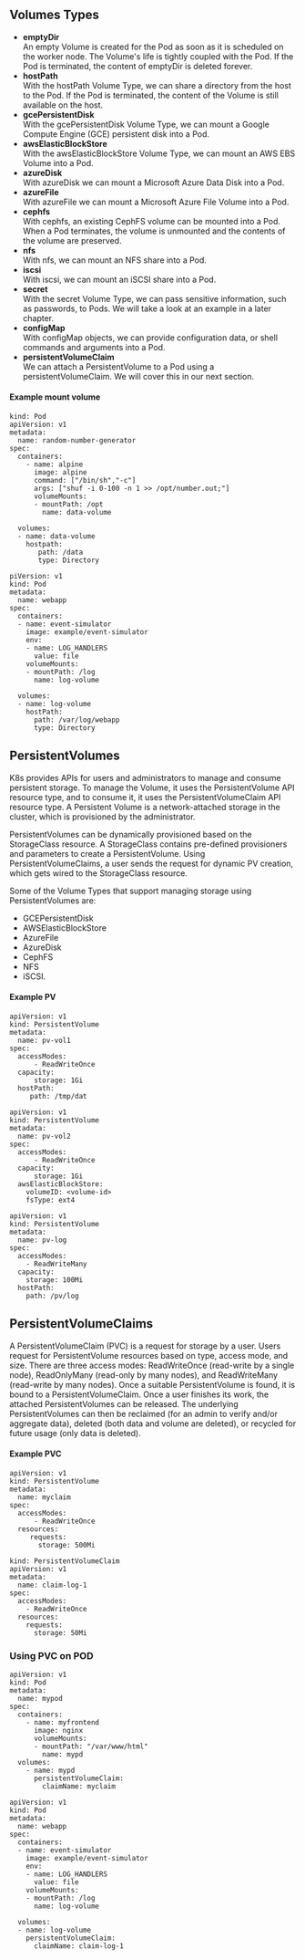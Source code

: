 ## Volumes Types
- **emptyDir**  
    An empty Volume is created for the Pod as soon as it is scheduled on the worker node. The Volume's life is tightly coupled with the Pod. If the Pod is terminated, the content of emptyDir is deleted forever.  
- **hostPath**  
    With the hostPath Volume Type, we can share a directory from the host to the Pod. If the Pod is terminated, the content of the Volume is still available on the host.
- **gcePersistentDisk**  
    With the gcePersistentDisk Volume Type, we can mount a Google Compute Engine (GCE) persistent disk into a Pod.
- **awsElasticBlockStore**  
    With the awsElasticBlockStore Volume Type, we can mount an AWS EBS Volume into a Pod. 
- **azureDisk**  
    With azureDisk we can mount a Microsoft Azure Data Disk into a Pod.
- **azureFile**  
    With azureFile we can mount a Microsoft Azure File Volume into a Pod.
- **cephfs**  
    With cephfs, an existing CephFS volume can be mounted into a Pod. When a Pod terminates, the volume is unmounted and the contents of the volume are preserved.
- **nfs**  
    With nfs, we can mount an NFS share into a Pod.
- **iscsi**  
    With iscsi, we can mount an iSCSI share into a Pod.
- **secret**  
    With the secret Volume Type, we can pass sensitive information, such as passwords, to Pods. We will take a look at an example in a later chapter.
- **configMap**  
    With configMap objects, we can provide configuration data, or shell commands and arguments into a Pod.
- **persistentVolumeClaim**  
    We can attach a PersistentVolume to a Pod using a persistentVolumeClaim. We will cover this in our next section.

#### Example mount volume
```
kind: Pod 
apiVersion: v1 
metadata:
  name: random-number-generator
spec:
  containers:
    - name: alpine
      image: alpine
      command: ["/bin/sh","-c"]
      args: ["shuf -i 0-100 -n 1 >> /opt/number.out;"]
      volumeMounts:
      - mountPath: /opt
        name: data-volume

  volumes:
  - name: data-volume
    hostpath:
       path: /data
       type: Directory
```
```
piVersion: v1
kind: Pod
metadata:
  name: webapp
spec:
  containers:
  - name: event-simulator
    image: example/event-simulator
    env:
    - name: LOG_HANDLERS
      value: file
    volumeMounts:
    - mountPath: /log
      name: log-volume

  volumes:
  - name: log-volume
    hostPath:
      path: /var/log/webapp
      type: Directory
```

## PersistentVolumes
K8s provides APIs for users and administrators to manage and consume persistent storage. To manage the Volume, it uses the PersistentVolume API resource type, and to consume it, it uses the PersistentVolumeClaim API resource type. A Persistent Volume is a network-attached storage in the cluster, which is provisioned by the administrator.

PersistentVolumes can be dynamically provisioned based on the StorageClass resource. A StorageClass contains pre-defined provisioners and parameters to create a PersistentVolume. Using PersistentVolumeClaims, a user sends the request for dynamic PV creation, which gets wired to the StorageClass resource.

Some of the Volume Types that support managing storage using PersistentVolumes are:

- GCEPersistentDisk
- AWSElasticBlockStore
- AzureFile
- AzureDisk
- CephFS
- NFS
- iSCSI.

#### Example PV
```
apiVersion: v1 
kind: PersistentVolume 
metadata:
  name: pv-vol1
spec:
  accessModes:
      - ReadWriteOnce
  capacity:
      storage: 1Gi
  hostPath:
     path: /tmp/dat
```

```
apiVersion: v1 
kind: PersistentVolume 
metadata:
  name: pv-vol2
spec:
  accessModes:
      - ReadWriteOnce
  capacity:
      storage: 1Gi
  awsElasticBlockStore:
    volumeID: <volume-id>
    fsType: ext4
```

```
apiVersion: v1
kind: PersistentVolume
metadata:
  name: pv-log
spec:  
  accessModes:    
    - ReadWriteMany  
  capacity:    
    storage: 100Mi  
  hostPath:    
    path: /pv/log
```

## PersistentVolumeClaims
A PersistentVolumeClaim (PVC) is a request for storage by a user. Users request for PersistentVolume resources based on type, access mode, and size. There are three access modes: ReadWriteOnce (read-write by a single node), ReadOnlyMany (read-only by many nodes), and ReadWriteMany (read-write by many nodes). Once a suitable PersistentVolume is found, it is bound to a PersistentVolumeClaim. Once a user finishes its work, the attached PersistentVolumes can be released. The underlying PersistentVolumes can then be reclaimed (for an admin to verify and/or aggregate data), deleted (both data and volume are deleted), or recycled for future usage (only data is deleted). 

#### Example PVC
```
apiVersion: v1 
kind: PersistentVolume 
metadata:
  name: myclaim
spec:
  accessModes:
      - ReadWriteOnce
  resources:
     requests:
       storage: 500Mi
```

```
kind: PersistentVolumeClaim
apiVersion: v1
metadata:  
  name: claim-log-1
spec:  
  accessModes:    
    - ReadWriteOnce
  resources:
    requests:
      storage: 50Mi
```

### Using PVC on POD
```
apiVersion: v1
kind: Pod
metadata:
  name: mypod
spec:
  containers:
    - name: myfrontend
      image: nginx
      volumeMounts:
      - mountPath: "/var/www/html"
        name: mypd
  volumes:
    - name: mypd
      persistentVolumeClaim:
        claimName: myclaim
```

```
apiVersion: v1
kind: Pod
metadata:  
  name: webapp
spec:  
  containers:  
  - name: event-simulator    
    image: example/event-simulator
    env:
    - name: LOG_HANDLERS
      value: file
    volumeMounts:
    - mountPath: /log
      name: log-volume

  volumes:
  - name: log-volume
    persistentVolumeClaim:
      claimName: claim-log-1
```